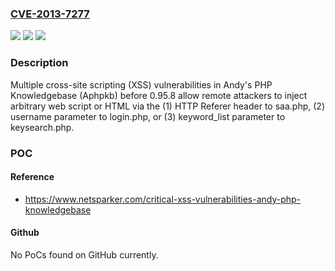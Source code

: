 ### [CVE-2013-7277](https://cve.mitre.org/cgi-bin/cvename.cgi?name=CVE-2013-7277)
![](https://img.shields.io/static/v1?label=Product&message=n%2Fa&color=blue)
![](https://img.shields.io/static/v1?label=Version&message=n%2Fa&color=blue)
![](https://img.shields.io/static/v1?label=Vulnerability&message=n%2Fa&color=brighgreen)

### Description

Multiple cross-site scripting (XSS) vulnerabilities in Andy's PHP Knowledgebase (Aphpkb) before 0.95.8 allow remote attackers to inject arbitrary web script or HTML via the (1) HTTP Referer header to saa.php, (2) username parameter to login.php, or (3) keyword_list parameter to keysearch.php.

### POC

#### Reference
- https://www.netsparker.com/critical-xss-vulnerabilities-andy-php-knowledgebase

#### Github
No PoCs found on GitHub currently.

